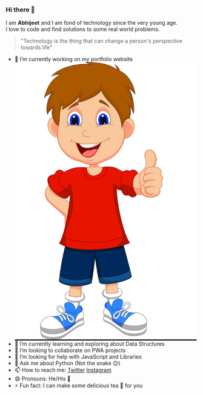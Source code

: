 ### Hi there 👋
I am __Abhijeet__ and I am fond of technology since the very young age. <br>
I love to code and find solutions to some real world problems.

> "Technology is the thing that can change 
> a person's perspective towards life"


- 🔭 I’m currently working on my portfolio website                                                        <img src="/github.png" align="right" height = 25% />
- 🌱 I’m currently learning and exploring about Data Structures
- 👯 I’m looking to collaborate on PWA projects
- 🤔 I’m looking for help with JavaScript and Libraries
- 💬 Ask me about Python (Not the snake :wink:)
- 📫 How to reach me: [Twitter](https://twitter.com/coderAbhii) [Instagram](https://instagram.com/they_call_me_abhii)
- 😄 Pronouns: He/His :boy:
- ⚡ Fun fact: I can make some delicious tea :tea: for you
